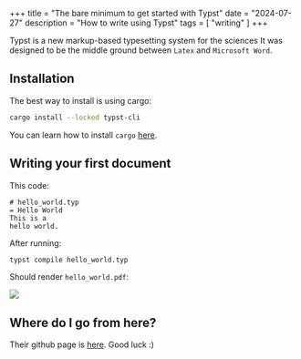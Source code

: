 +++
title = "The bare minimum to get started with Typst"
date = "2024-07-27"
description = "How to write using Typst"
tags = [
    "writing"
]
+++

Typst is a new markup-based typesetting system for the sciences
It was designed to be the middle ground between `Latex` and `Microsoft Word`.

## Installation

The best way to install is using cargo:

```sh
cargo install --locked typst-cli
```

You can learn how to install `cargo` [here](https://doc.rust-lang.org/cargo/getting-started/installation.html).

## Writing your first document

This code:

```typst
# hello_world.typ
= Hello World
This is a
hello world.
```

After running:

```sh
typst compile hello_world.typ
```

Should render `hello_world.pdf`:

![](/typst/hello_world.png)

## Where do I go from here?

Their github page is [here](https://github.com/typst/typst).
Good luck :)
